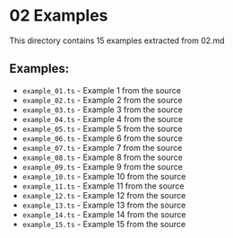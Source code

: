 # 02 Examples

This directory contains 15 examples extracted from 02.md

## Examples:
- `example_01.ts` - Example 1 from the source
- `example_02.ts` - Example 2 from the source
- `example_03.ts` - Example 3 from the source
- `example_04.ts` - Example 4 from the source
- `example_05.ts` - Example 5 from the source
- `example_06.ts` - Example 6 from the source
- `example_07.ts` - Example 7 from the source
- `example_08.ts` - Example 8 from the source
- `example_09.ts` - Example 9 from the source
- `example_10.ts` - Example 10 from the source
- `example_11.ts` - Example 11 from the source
- `example_12.ts` - Example 12 from the source
- `example_13.ts` - Example 13 from the source
- `example_14.ts` - Example 14 from the source
- `example_15.ts` - Example 15 from the source
